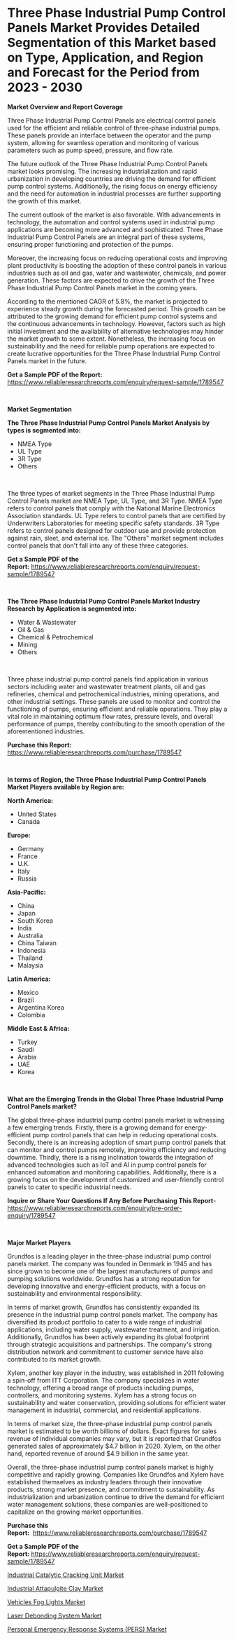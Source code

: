 <p><h1>Three Phase Industrial Pump Control Panels Market Provides Detailed Segmentation of this Market based on Type, Application, and Region and Forecast for the Period from 2023 - 2030</h1></p><p><strong>Market Overview and Report Coverage</strong></p>
<p><p>Three Phase Industrial Pump Control Panels are electrical control panels used for the efficient and reliable control of three-phase industrial pumps. These panels provide an interface between the operator and the pump system, allowing for seamless operation and monitoring of various parameters such as pump speed, pressure, and flow rate.</p><p>The future outlook of the Three Phase Industrial Pump Control Panels market looks promising. The increasing industrialization and rapid urbanization in developing countries are driving the demand for efficient pump control systems. Additionally, the rising focus on energy efficiency and the need for automation in industrial processes are further supporting the growth of this market.</p><p>The current outlook of the market is also favorable. With advancements in technology, the automation and control systems used in industrial pump applications are becoming more advanced and sophisticated. Three Phase Industrial Pump Control Panels are an integral part of these systems, ensuring proper functioning and protection of the pumps. </p><p>Moreover, the increasing focus on reducing operational costs and improving plant productivity is boosting the adoption of these control panels in various industries such as oil and gas, water and wastewater, chemicals, and power generation. These factors are expected to drive the growth of the Three Phase Industrial Pump Control Panels market in the coming years.</p><p>According to the mentioned CAGR of 5.8%, the market is projected to experience steady growth during the forecasted period. This growth can be attributed to the growing demand for efficient pump control systems and the continuous advancements in technology. However, factors such as high initial investment and the availability of alternative technologies may hinder the market growth to some extent. Nonetheless, the increasing focus on sustainability and the need for reliable pump operations are expected to create lucrative opportunities for the Three Phase Industrial Pump Control Panels market in the future.</p></p>
<p><strong>Get a Sample PDF of the Report:</strong> <a href="https://www.reliableresearchreports.com/enquiry/request-sample/1789547">https://www.reliableresearchreports.com/enquiry/request-sample/1789547</a></p>
<p>&nbsp;</p>
<p><strong>Market Segmentation</strong></p>
<p><strong>The Three Phase Industrial Pump Control Panels Market Analysis by types is segmented into:</strong></p>
<p><ul><li>NMEA Type</li><li>UL Type</li><li>3R Type</li><li>Others</li></ul></p>
<p>&nbsp;</p>
<p><p>The three types of market segments in the Three Phase Industrial Pump Control Panels market are NMEA Type, UL Type, and 3R Type. NMEA Type refers to control panels that comply with the National Marine Electronics Association standards. UL Type refers to control panels that are certified by Underwriters Laboratories for meeting specific safety standards. 3R Type refers to control panels designed for outdoor use and provide protection against rain, sleet, and external ice. The "Others" market segment includes control panels that don't fall into any of these three categories.</p></p>
<p><strong>Get a Sample PDF of the Report:</strong>&nbsp;<a href="https://www.reliableresearchreports.com/enquiry/request-sample/1789547">https://www.reliableresearchreports.com/enquiry/request-sample/1789547</a></p>
<p>&nbsp;</p>
<p><strong>The Three Phase Industrial Pump Control Panels Market Industry Research by Application is segmented into:</strong></p>
<p><ul><li>Water & Wastewater</li><li>Oil & Gas</li><li>Chemical & Petrochemical</li><li>Mining</li><li>Others</li></ul></p>
<p>&nbsp;</p>
<p><p>Three phase industrial pump control panels find application in various sectors including water and wastewater treatment plants, oil and gas refineries, chemical and petrochemical industries, mining operations, and other industrial settings. These panels are used to monitor and control the functioning of pumps, ensuring efficient and reliable operations. They play a vital role in maintaining optimum flow rates, pressure levels, and overall performance of pumps, thereby contributing to the smooth operation of the aforementioned industries.</p></p>
<p><strong>Purchase this Report:</strong>&nbsp; <a href="https://www.reliableresearchreports.com/purchase/1789547">https://www.reliableresearchreports.com/purchase/1789547</a></p>
<p>&nbsp;</p>
<p><strong>In terms of Region, the Three Phase Industrial Pump Control Panels Market Players available by Region are:</strong></p>
<p>
    <p> <strong> North America: </strong>
        <ul>
            <li>United States</li>
            <li>Canada</li>
        </ul>
        </p> 
    <p> <strong> Europe: </strong>
        <ul>
            <li>Germany</li>
            <li>France</li>
            <li>U.K.</li>
            <li>Italy</li>
            <li>Russia</li>
        </ul>
        </p> 
    <p> <strong> Asia-Pacific: </strong>
        <ul>
            <li>China</li>
            <li>Japan</li>
            <li>South Korea</li>
            <li>India</li>
            <li>Australia</li>
            <li>China Taiwan</li>
            <li>Indonesia</li>
            <li>Thailand</li>
            <li>Malaysia</li>
        </ul>
        </p> 
    <p> <strong> Latin America: </strong>
        <ul>
            <li>Mexico</li>
            <li>Brazil</li>
            <li>Argentina Korea</li>
            <li>Colombia</li>
        </ul>
        </p> 
    <p> <strong> Middle East & Africa: </strong>
        <ul>
            <li>Turkey</li>
            <li>Saudi</li>
            <li>Arabia</li>
            <li>UAE</li>
            <li>Korea</li>
        </ul>
    </p>
    </p>
<p>&nbsp;</p>
<p><strong>What are the Emerging Trends in the Global Three Phase Industrial Pump Control Panels market?</strong></p>
<p><p>The global three-phase industrial pump control panels market is witnessing a few emerging trends. Firstly, there is a growing demand for energy-efficient pump control panels that can help in reducing operational costs. Secondly, there is an increasing adoption of smart pump control panels that can monitor and control pumps remotely, improving efficiency and reducing downtime. Thirdly, there is a rising inclination towards the integration of advanced technologies such as IoT and AI in pump control panels for enhanced automation and monitoring capabilities. Additionally, there is a growing focus on the development of customized and user-friendly control panels to cater to specific industrial needs.</p></p>
<p><strong>Inquire or Share Your Questions If Any Before Purchasing This Report</strong>- <a href="https://www.reliableresearchreports.com/enquiry/pre-order-enquiry/1789547">https://www.reliableresearchreports.com/enquiry/pre-order-enquiry/1789547</a></p>
<p>&nbsp;</p>
<p><strong>Major Market Players</strong></p>
<p><p>Grundfos is a leading player in the three-phase industrial pump control panels market. The company was founded in Denmark in 1945 and has since grown to become one of the largest manufacturers of pumps and pumping solutions worldwide. Grundfos has a strong reputation for developing innovative and energy-efficient products, with a focus on sustainability and environmental responsibility.</p><p>In terms of market growth, Grundfos has consistently expanded its presence in the industrial pump control panels market. The company has diversified its product portfolio to cater to a wide range of industrial applications, including water supply, wastewater treatment, and irrigation. Additionally, Grundfos has been actively expanding its global footprint through strategic acquisitions and partnerships. The company's strong distribution network and commitment to customer service have also contributed to its market growth.</p><p>Xylem, another key player in the industry, was established in 2011 following a spin-off from ITT Corporation. The company specializes in water technology, offering a broad range of products including pumps, controllers, and monitoring systems. Xylem has a strong focus on sustainability and water conservation, providing solutions for efficient water management in industrial, commercial, and residential applications.</p><p>In terms of market size, the three-phase industrial pump control panels market is estimated to be worth billions of dollars. Exact figures for sales revenue of individual companies may vary, but it is reported that Grundfos generated sales of approximately $4.7 billion in 2020. Xylem, on the other hand, reported revenue of around $4.9 billion in the same year.</p><p>Overall, the three-phase industrial pump control panels market is highly competitive and rapidly growing. Companies like Grundfos and Xylem have established themselves as industry leaders through their innovative products, strong market presence, and commitment to sustainability. As industrialization and urbanization continue to drive the demand for efficient water management solutions, these companies are well-positioned to capitalize on the growing market opportunities.</p></p>
<p><strong>Purchase this Report:</strong>&nbsp;&nbsp;<a href="https://www.reliableresearchreports.com/purchase/1789547">https://www.reliableresearchreports.com/purchase/1789547</a></p>
<p></p>
<p><strong>Get a Sample PDF of the Report:</strong>&nbsp;<a href="https://www.reliableresearchreports.com/enquiry/request-sample/1789547">https://www.reliableresearchreports.com/enquiry/request-sample/1789547</a></p>
<p><p><a href="https://www.linkedin.com/pulse/industrial-catalytic-cracking-unit-market-challenges-opportunities/">Industrial Catalytic Cracking Unit Market</a></p><p><a href="https://www.linkedin.com/pulse/industrial-attapulgite-clay-market-research-report-unlocks/">Industrial Attapulgite Clay Market</a></p><p><a href="https://medium.com/@avaalsop666/vehicles-fog-lights-market-insights-into-market-cagr-market-trends-and-growth-strategies-0ee1e7cdb424">Vehicles Fog Lights Market</a></p><p><a href="https://github.com/aliciawhite5576/Market-Research-Report-List-1/blob/main/laser-debonding-system-market.md">Laser Debonding System Market</a></p><p><a href="https://medium.com/@deirdredavies67/personal-emergency-response-systems-pers-market-trends-and-market-analysis-forecasted-for-period-c3d3d4e955a5">Personal Emergency Response Systems (PERS) Market</a></p></p>